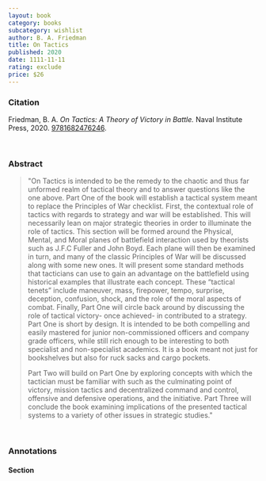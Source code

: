 ```yaml
---
layout: book
category: books
subcategory: wishlist
author: B. A. Friedman
title: On Tactics
published: 2020
date: 1111-11-11
rating: exclude
price: $26
---
```


### Citation

Friedman, B. A. *On Tactics: A Theory of Victory in Battle.* Naval Institute Press, 2020. [9781682476246](https://www.usni.org/press/books/tactics-0).

<br>

### Abstract

>  "On Tactics is intended to be the remedy to the chaotic and thus far unformed realm of tactical theory and to answer questions like the one above. Part One of the book will establish a tactical system meant to replace the Principles of War checklist. First, the contextual role of tactics with regards to strategy and war will be established. This will necessarily lean on major strategic theories in order to illuminate the role of tactics. This section will be formed around the Physical, Mental, and Moral planes of battlefield interaction used by theorists such as J.F.C Fuller and John Boyd. Each plane will then be examined in turn, and many of the classic Principles of War will be discussed along with some new ones. It will present some standard methods that tacticians can use to gain an advantage on the battlefield using historical examples that illustrate each concept. These “tactical tenets” include maneuver, mass, firepower, tempo, surprise, deception, confusion, shock, and the role of the moral aspects of combat. Finally, Part One will circle back around by discussing the role of tactical victory- once achieved- in contributed to a strategy. Part One is short by design. It is intended to be both compelling and easily mastered for junior non-commissioned officers and company grade officers, while still rich enough to be interesting to both specialist and non-specialist academics. It is a book meant not just for bookshelves but also for ruck sacks and cargo pockets.
>  
>  Part Two will build on Part One by exploring concepts with which the tactician must be familiar with such as the culminating point of victory, mission tactics and decentralized command and control, offensive and defensive operations, and the initiative. Part Three will conclude the book examining implications of the presented tactical systems to a variety of other issues in strategic studies."

<br>

### Annotations

#### Section

<br>
